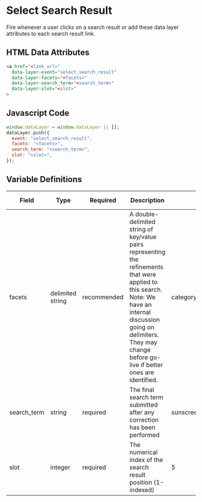 # Select Search Result

Fire whenever a user clicks on a search result or add these data layer attributes to each search result link.

## HTML Data Attributes

```html
<a href="<link_url>"
  data-layer-event="select_search_result"
  data-layer-facets="<facets>"
  data-layer-search_term="<search_term>"
  data-layer-slot="<slot>"
>
```

## Javascript Code

```js
window.dataLayer = window.dataLayer || [];
dataLayer.push({
  event: "select_search_result",
  facets: "<facets>",
  search_term: "<search_term>",
  slot: "<slot>",
});
```

## Variable Definitions

|Field|Type|Required|Description|Example|Pattern|Min Length|Max Length|Minimum|Maximum|Multiple Of|
| --- | --- | --- | --- | --- | --- | --- | --- | --- | --- | --- |
|facets|delimited string|recommended|A double-delimited string of key/value pairs representing the refinements that were applied to this search. Note: We have an internal discussion going on delimiters. They may change before go-live if better ones are identified.|category:skin_health~skin_concern:acne~featured_as:best_seller|
|search_term|string|required|The final search term submitted after any correction has been performed|sunscreen|
|slot|integer|required|The numerical index of the search result position (1-indexed)|5|